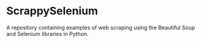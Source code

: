 # ScrappySelenium
A repository containing examples of web scraping using the Beautiful Soup and Selenium libraries in Python.

